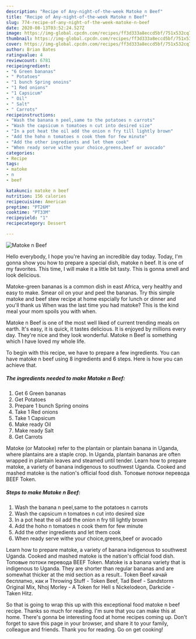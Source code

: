 ```yaml
---
description: "Recipe of Any-night-of-the-week Matoke n Beef"
title: "Recipe of Any-night-of-the-week Matoke n Beef"
slug: 774-recipe-of-any-night-of-the-week-matoke-n-beef
date: 2020-08-13T03:52:24.527Z
image: https://img-global.cpcdn.com/recipes/ff3d333a8eccd5bf/751x532cq70/matoke-n-beef-recipe-main-photo.jpg
thumbnail: https://img-global.cpcdn.com/recipes/ff3d333a8eccd5bf/751x532cq70/matoke-n-beef-recipe-main-photo.jpg
cover: https://img-global.cpcdn.com/recipes/ff3d333a8eccd5bf/751x532cq70/matoke-n-beef-recipe-main-photo.jpg
author: Brian Bates
ratingvalue: 4
reviewcount: 6781
recipeingredient:
- "6 Green bananas"
- " Potatoes"
- "1 bunch Spring onoins"
- "1 Red onions"
- "1 Capsicum"
- " Oil"
- " Salt"
- " Carrots"
recipeinstructions:
- "Wash the banana n peel,same to the potatoes n carrots"
- "Wash the capsicum n tomatoes n cut into desired size"
- "In a pot heat the oil add the onion n fry till lightly brown"
- "Add the hoho n tomatoes n cook them for few minute"
- "Add the other ingredients and let them cook"
- "When ready serve withe your choice,greens,beef or avocado"
categories:
- Recipe
tags:
- matoke
- n
- beef

katakunci: matoke n beef 
nutrition: 156 calories
recipecuisine: American
preptime: "PT26M"
cooktime: "PT33M"
recipeyield: "1"
recipecategory: Dessert

---
```



![Matoke n Beef](https://img-global.cpcdn.com/recipes/ff3d333a8eccd5bf/751x532cq70/matoke-n-beef-recipe-main-photo.jpg)

Hello everybody, I hope you're having an incredible day today. Today, I'm gonna show you how to prepare a special dish, matoke n beef. It is one of my favorites. This time, I will make it a little bit tasty. This is gonna smell and look delicious.

Matoke-green bananas is a common dish in east Africa, very healthy and easy to make. Smear oil on your and peel the bananas. Try this simple matoke and beef stew recipe at home espcially for lunch or dinner and you&#39;ll thank us When was the last time you had matoke? This is the kind meal your mom spoils you with when.

Matoke n Beef is one of the most well liked of current trending meals on earth. It's easy, it is quick, it tastes delicious. It is enjoyed by millions every day. They're nice and they look wonderful. Matoke n Beef is something which I have loved my whole life.


To begin with this recipe, we have to prepare a few ingredients. You can have matoke n beef using 8 ingredients and 6 steps. Here is how you can achieve that.

<!--inarticleads1-->

##### The ingredients needed to make Matoke n Beef:

1. Get 6 Green bananas
1. Get  Potatoes
1. Prepare 1 bunch Spring onoins
1. Take 1 Red onions
1. Take 1 Capsicum
1. Make ready  Oil
1. Make ready  Salt
1. Get  Carrots


Matoke (or Matooke) refer to the plantain or plantain banana in Uganda, where plantains are a staple crop. In Uganda, plantain bananas are often wrapped in plantain leaves and steamed until tender. Learn how to prepare matoke, a variety of banana indigenous to southwest Uganda. Cooked and mashed matoke is the nation&#39;s official food dish. Топовые потоки перевода BEEF Token. 

<!--inarticleads2-->

##### Steps to make Matoke n Beef:

1. Wash the banana n peel,same to the potatoes n carrots
1. Wash the capsicum n tomatoes n cut into desired size
1. In a pot heat the oil add the onion n fry till lightly brown
1. Add the hoho n tomatoes n cook them for few minute
1. Add the other ingredients and let them cook
1. When ready serve withe your choice,greens,beef or avocado


Learn how to prepare matoke, a variety of banana indigenous to southwest Uganda. Cooked and mashed matoke is the nation&#39;s official food dish. Топовые потоки перевода BEEF Token. Matoke is a banana variety that is indigenous to Uganda. They are shorter than regular bananas and are somewhat thicker at the mid section as a result.. Token Beef качай бесплатно, как и Throwing Stuff - Token Beef, Tad Beef - Sandstorm Original Mix, Nhoj Morley - A Token for Hell s Nickelodeon, Darkcide - Taken Hitz. 

So that is going to wrap this up with this exceptional food matoke n beef recipe. Thanks so much for reading. I'm sure that you can make this at home. There's gonna be interesting food at home recipes coming up. Don't forget to save this page in your browser, and share it to your family, colleague and friends. Thank you for reading. Go on get cooking!
